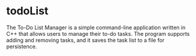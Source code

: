 # todoList
The To-Do List Manager is a simple command-line application written in C++ that allows users to manage their to-do tasks. The program supports adding and removing tasks, and it saves the task list to a file for persistence.
